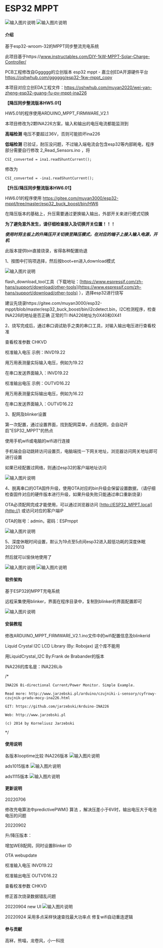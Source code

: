 # ESP32 MPPT
![输入图片说明](%E5%BE%AE%E4%BF%A1%E5%9B%BE%E7%89%87_20221013161921.jpg)
![输入图片说明](%E5%BE%AE%E4%BF%A1%E5%9B%BE%E7%89%87_20221013161915.jpg)

#### 介绍
基于esp32-wroom-32的MPPT同步整流充电系统

此项目基于https://www.instructables.com/DIY-1kW-MPPT-Solar-Charge-Controller/

PCB工程修改自Gggggg的立创版本 esp32 mppt - 嘉立创EDA开源硬件平台 https://oshwhub.com/gggggg/esp32-1kw-mppt_copy

本项目对应立创EDA工程文件：https://oshwhub.com/muyan2020/wei-yan-zheng-esp32-guang-fu-pv-mppt-ina226



 **【降压同步整流版本HW5.01】** 

HW5.01的程序使用ARDUINO_MPPT_FIRMWARE_V2.1

本项目修改为2颗INA226方案，输入和输出的电压电流都能监测到

 **高端检测**  电压不要超过36V，否则可能损坏ina226

 **低端检测**  已验证，耐压没问题，不过输入端电流会包含esp32等内部耗电，程序部分需要自行修改 2_Read_Sensors.ino ，将

`CSI_converted = ina1.readShuntCurrent();`

修改为

`CSI_converted = -ina1.readShuntCurrent();`




 **【升压/降压同步整流版本HW6.01】** 

HW6.01的程序使用 https://gitee.com/muyan3000/esp32-mppt/tree/master/esp32_buck_boost/bin/HW6

在降压版本的基础上，升压需要通过更换输入输出，外部开关来进行模式切换

 **为了避免意外发生，请仔细检查接入及切换开关位置！！！** 

 **_使用时将主板上的升降压开关切换至降压模式，在对应的端子上接入输入电源，开机_** 

此版本提供bin直接烧录，省得各种配置劝退

1、按图中打钩项选择，然后按boot+en进入download模式

![输入图片说明](%E5%BE%AE%E4%BF%A1%E6%88%AA%E5%9B%BE_20220901155947.png)

flash_download_tool工具（下载地址：[https://www.espressif.com/zh-hans/support/download/other-tools](https://www.espressif.com/zh-hans/support/download/other-tools) ），选择esp32进行烧写

建议先烧录https://gitee.com/muyan3000/esp32-mppt/blob/master/esp32_buck_boost/bin/i2cdetect.bin，I2C检测程序，检查INA226的地址是否正确
正常的TI INA226地址为0X40和0X41

2、烧写完成后，通过串口调试助手之类的串口工具，对输入输出电压进行查看校准

查看校准参数 CHKVD

校准输入电压 示例：INVD19.22

用万用表测量实际输入电压，例如为19.22

在串口发送界面输入：INVD19.22


校准输出电压 示例：OUTVD16.22

用万用表测量实际输出电压，例如为16.22

在串口发送界面输入：OUTVD16.22

3、配网及blinker设置

第一次配置，通过设置界面，找到配网菜单，点击配网，会自动开启"ESP32_MPPT"的热点

使用手机wifi或电脑的wifi进行连接

手机端会自动跳转访问设置页，电脑端找一下网关地址，浏览器访问网关地址即可进行设置

如果已经配置过网络，则通过esp32的客户端地址访问

![输入图片说明](QQ%E5%9B%BE%E7%89%8720220909105704.png)


4、脱离串口的OTA固件升级，使用OTA对应的bin升级会保留设置数据，（请仔细检查固件对应的硬件版本进行升级，如果升级失败只能通过串口重新烧录）

OTA必须配网完成才能使用，可以通过浏览器访问 [http://ESP32_MPPT.local](http://) 或访问对应的客户端IP

OTA的账号：admin，密码：ESPmppt



![输入图片说明](QQ%E5%9B%BE%E7%89%8720220909105714.png)


5、深度休眠时间设置，默认为19点至5点间esp32进入超低功耗的深度休眠 20221013



然后就可以愉快地使用了



![输入图片说明](%E5%BE%AE%E4%BF%A1%E5%9B%BE%E7%89%87_20220901143819.jpg)
![输入图片说明](%E5%BE%AE%E4%BF%A1%E5%9B%BE%E7%89%87_20220901115046.jpg)


#### 软件架构
基于ESP32的MPPT充电系统

远程采集使用blinker，界面在程序目录中，复制到blinker的界面配置即可

![输入图片说明](blinker_ui.jpg)


#### 安装教程
修改ARDUINO_MPPT_FIRMWARE_V2.1.ino文件中的wifi配置信息及blinkerid

Liquid Crystal I2C LCD Library (By: Robojax) 这个库不能用

用LiquidCrystal_I2C By:Frank de Brabander的版本

INA226的库名是：INA226Lib

/*

    INA226 Bi-directional Current/Power Monitor. Simple Example.

    Read more: http://www.jarzebski.pl/arduino/czujniki-i-sensory/cyfrowy-czujnik-pradu-mocy-ina226.html

    GIT: https://github.com/jarzebski/Arduino-INA226

    Web: http://www.jarzebski.pl

    (c) 2014 by Korneliusz Jarzebski

*/

#### 使用说明
各版本looptime比较
INA226版本
![输入图片说明](%E5%BE%AE%E4%BF%A1%E5%9B%BE%E7%89%87_20220726114642.png)

ads1015版本
![输入图片说明](%E5%BE%AE%E4%BF%A1%E5%9B%BE%E7%89%87_20220726120507.png)

ads1115版本
![输入图片说明](%E5%BE%AE%E4%BF%A1%E5%9B%BE%E7%89%87_20220726114412.png)

#### 更新说明
20220706

修改充电算法中predictivePWM() 算法 ，解决压差小于6V时，输出电压大于电池电压的问题

20220902

升/降压版本：

增加WEB配网，同时设置Blinker ID

OTA webupdate

校准输入电压 INVD19.22

校准输出电压 OUTVD16.22

查看校准参数 CHKVD

修正首次烧录数据错乱问题

20220904
new UI
![输入图片说明](QQ%E5%9B%BE%E7%89%8720220904165534.jpg)

20220924
采用多点采样快速查找最大功率点
修复wifi自动重连逻辑



#### 参与贡献
高冧，熊喵，龙卷风，小一科技


